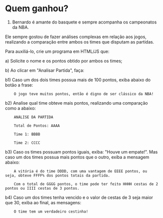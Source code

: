 # Quem ganhou?
 1. Bernardo é amante do basquete e sempre acompanha os campeonatos da NBA. 

Ele sempre gostou de fazer análises complexas em relação aos jogos, realizando a comparação entre ambos os times que disputam as partidas. 

Para auxiliá-lo, crie um programa em HTML/JS que:

a) Solicite o nome e os pontos obtido por ambos os times; 

b) Ao clicar em "Analisar Partida", faça: 

b1) Caso um dos dois times possua mais de 100 pontos, exiba abaixo do botão a frase: 

        O jogo teve muitos pontos, então é digno de ser clássico da NBA! 

b2) Analise qual time obteve mais pontos, realizando uma comparação como a abaixo: 

        ANÁLISE DA PARTIDA 

        Total de Pontos: AAAA 

        Time 1: BBBB 

        Time 2: CCCC 

 b3) Caso os times possuam pontos iguais, exiba: "Houve um empate!". Mas caso um dos times possua mais pontos que o outro, exiba a mensagem abaixo:

        A vitória é do time DDDD, com uma vantagem de EEEE pontos, ou seja, obteve FFFF% dos pontos totais da partida. 

        Com o total de GGGG pontos, o time pode ter feito HHHH cestas de 2 pontos ou IIII cestas de 3 pontos. 

b4) Caso um dos times tenha vencido e o valor de cestas de 3 seja maior que 30, exiba ao final, as mensagens: 

        O time tem um verdadeiro cestinha!

